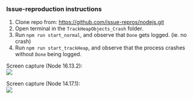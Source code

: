 ### Issue-reproduction instructions

1) Clone repo from: https://github.com/issue-repros/nodejs.git
2) Open terminal in the `TrackHeapObjects_Crash` folder.
3) Run `npm run start_normal`, and observe that `Done` gets logged. (ie. no crash)
4) Run `npm run start_trackHeap`, and observe that the process crashes without `Done` being logged.

Screen capture (Node 16.13.2):  
![](https://i.imgur.com/gLiTAPQ.gif)

Screen capture (Node 14.17.1):  
![](https://i.imgur.com/AMc2k7n.gif)